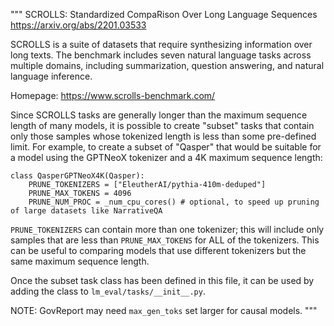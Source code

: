 """
SCROLLS: Standardized CompaRison Over Long Language Sequences
https://arxiv.org/abs/2201.03533

SCROLLS is a suite of datasets that require synthesizing information over long texts.
The benchmark includes seven natural language tasks across multiple domains,
including summarization, question answering, and natural language inference.

Homepage: https://www.scrolls-benchmark.com/

Since SCROLLS tasks are generally longer than the maximum sequence length of many models,
it is possible to create "subset" tasks that contain only those samples whose tokenized length
is less than some pre-defined limit. For example, to create a subset of "Qasper" that would
be suitable for a model using the GPTNeoX tokenizer and a 4K maximum sequence length:

```
class QasperGPTNeoX4K(Qasper):
    PRUNE_TOKENIZERS = ["EleutherAI/pythia-410m-deduped"]
    PRUNE_MAX_TOKENS = 4096
    PRUNE_NUM_PROC = _num_cpu_cores() # optional, to speed up pruning of large datasets like NarrativeQA
```

`PRUNE_TOKENIZERS` can contain more than one tokenizer; this will include only samples that are
less than `PRUNE_MAX_TOKENS` for ALL of the tokenizers. This can be useful to comparing models
that use different tokenizers but the same maximum sequence length.

Once the subset task class has been defined in this file, it can be used by adding the class
to `lm_eval/tasks/__init__.py`.

NOTE: GovReport may need `max_gen_toks` set larger for causal models.
"""
